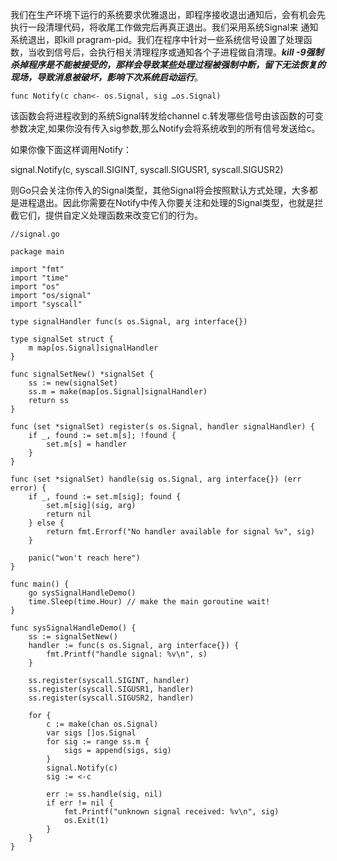 我们在生产环境下运行的系统要求优雅退出，即程序接收退出通知后，会有机会先执行一段清理代码，将收尾工作做完后再真正退出。我们采用系统Signal来 通知系统退出，即kill pragram-pid。我们在程序中针对一些系统信号设置了处理函数，当收到信号后，会执行相关清理程序或通知各个子进程做自清理。***kill -9强制杀掉程序是不能被接受的，那样会导致某些处理过程被强制中断，留下无法恢复的现场，导致消息被破坏，影响下次系统启动运行***。

```
func Notify(c chan<- os.Signal, sig …os.Signal)
```

该函数会将进程收到的系统Signal转发给channel c.转发哪些信号由该函数的可变参数决定,如果你没有传入sig参数,那么Notify会将系统收到的所有信号发送给c。

如果你像下面这样调用Notify：

signal.Notify(c, syscall.SIGINT, syscall.SIGUSR1, syscall.SIGUSR2)

则Go只会关注你传入的Signal类型，其他Signal将会按照默认方式处理，大多都是进程退出。因此你需要在Notify中传入你要关注和处理的Signal类型，也就是拦截它们，提供自定义处理函数来改变它们的行为。

```
//signal.go

package main

import "fmt"
import "time"
import "os"
import "os/signal"
import "syscall"

type signalHandler func(s os.Signal, arg interface{})

type signalSet struct {
	m map[os.Signal]signalHandler
}

func signalSetNew() *signalSet {
	ss := new(signalSet)
	ss.m = make(map[os.Signal]signalHandler)
	return ss
}

func (set *signalSet) register(s os.Signal, handler signalHandler) {
	if _, found := set.m[s]; !found {
		set.m[s] = handler
	}
}

func (set *signalSet) handle(sig os.Signal, arg interface{}) (err error) {
	if _, found := set.m[sig]; found {
		set.m[sig](sig, arg)
		return nil
	} else {
		return fmt.Errorf("No handler available for signal %v", sig)
	}

	panic("won't reach here")
}

func main() {
	go sysSignalHandleDemo()
	time.Sleep(time.Hour) // make the main goroutine wait!
}

func sysSignalHandleDemo() {
	ss := signalSetNew()
	handler := func(s os.Signal, arg interface{}) {
		fmt.Printf("handle signal: %v\n", s)
	}

	ss.register(syscall.SIGINT, handler)
	ss.register(syscall.SIGUSR1, handler)
	ss.register(syscall.SIGUSR2, handler)

	for {
		c := make(chan os.Signal)
		var sigs []os.Signal
		for sig := range ss.m {
			sigs = append(sigs, sig)
		}
		signal.Notify(c)
		sig := <-c

		err := ss.handle(sig, nil)
		if err != nil {
			fmt.Printf("unknown signal received: %v\n", sig)
			os.Exit(1)
		}
	}
}

```

